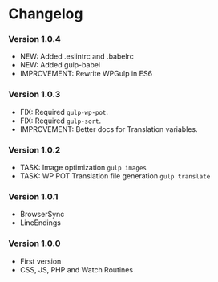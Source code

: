 # Changelog

### Version 1.0.4
- NEW: Added .eslintrc and .babelrc
- NEW: Added gulp-babel
- IMPROVEMENT: Rewrite WPGulp in ES6

### Version 1.0.3
- FIX: Required `gulp-wp-pot`.
- FIX: Required `gulp-sort`.
- IMPROVEMENT: Better docs for Translation variables.

### Version 1.0.2
- TASK: Image optimization `gulp images`
- TASK: WP POT Translation file generation `gulp translate`

### Version 1.0.1
- BrowserSync
- LineEndings

### Version 1.0.0
- First version
- CSS, JS, PHP and Watch Routines
